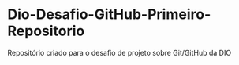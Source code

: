 # Dio-Desafio-GitHub-Primeiro-Repositorio
Repositório criado para o desafio de projeto sobre Git/GitHub da DIO
